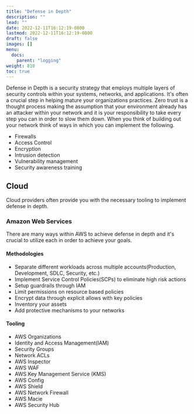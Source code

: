 ```yaml
---
title: "Defense in Depth"
description: ""
lead: ""
date: 2022-12-11T16:12:19-0800
lastmod: 2022-12-11T16:12:19-0800
draft: false
images: []
menu:
  docs:
    parent: "logging"
weight: 810
toc: true
---
```


Defense in Depth is a security strategy that employs multiple layers of security controls within your systems, networks, and applications. It's often a crucial step in helping mature your organizations practices. Zero trust is a thought process making the assumption that your environment already has an attacker within your network and it is your responsibility to take every step you can in order to slow them down. When you think of building out your network think of ways in which you can implement the following. 

- Firewalls
- Access Control
- Encryption
- Intrusion detection
- Vulnerability management
- Security awareness training

## Cloud

Cloud providers often provide you with the necessary tooling to implement defense in depth.

### Amazon Web Services

There are many ways within AWS to achieve defense in depth and it's crucial to utilize each in order to achieve your goals.

#### Methodologies

- Separate different workloads across multiple accounts(Production, Development, SDLC, Security, etc.)
- Implement Service Control Policies(SCPs) to eliminate high risk actions
- Setup guardrails through IAM
- Limit permissions on resource based policies
- Encrypt data through explicit allows with key policies
- Inventory your assets
- Add protective mechanisms to your networks 

#### Tooling

- AWS Organizations
- Identity and Access Management(IAM)
- Security Groups
- Network ACLs
- AWS Inspector
- AWS WAF
- AWS Key Management Service (KMS)
- AWS Config
- AWS Shield
- AWS Network Firewall
- AWS Macie
- AWS Security Hub